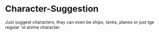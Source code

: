 # Character-Suggestion
Just suggest characters, they can even be ships, tanks, planes or just tge regular 'ol anime character.
